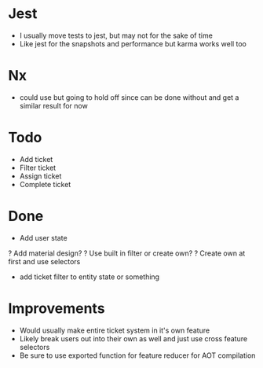 # Jest
- I usually move tests to jest, but may not for the sake of time
- Like jest for the snapshots and performance but karma works well too

# Nx
- could use but going to hold off since can be done without and get a similar result for now

# Todo
 
- Add ticket
- Filter ticket
- Assign ticket
- Complete ticket

# Done
- Add user state

? Add material design? 
? Use built in filter or create own?
? Create own at first and use selectors
 - add ticket filter to entity state or something
 
# Improvements
- Would usually make entire ticket system in it's own feature
- Likely break users out into their own as well and just use cross feature selectors
- Be sure to use exported function for feature reducer for AOT compilation 